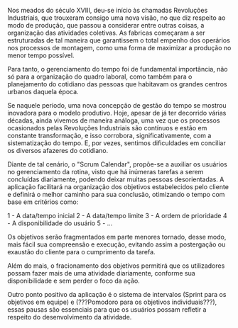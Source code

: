  Nos meados do século XVIII, deu-se início às chamadas Revoluções Industriais, que trouxeram consigo uma nova visão, no que diz respeito ao modo de produção, que passou a 
considerar entre outras coisas, a organização das atividades coletivas. As fabricas começaram a ser estruturadas de  tal maneira que garantissem o total empenho dos operários
nos processos de montagem, como uma forma de maximizar a produção no menor tempo possível.

 Para tanto, o gerenciamento do tempo foi de fundamental importância, não só para a organização do quadro laboral, como também para o planejamento do cotidiano das pessoas
 que habitavam os grandes centros urbanos daquela época.
  
 Se naquele período, uma nova concepção de gestão do tempo se mostrou inovadora para o modelo produtivo. Hoje, apesar de já ter decorrido várias décadas, ainda vivemos de maneira
 análoga, uma vez que os processos ocasionados pelas Revoluções Industriais são contínuos e estão em constante transformação, e isso corrobora, significativamente, com a sistematização do tempo.
 E, por vezes, sentimos dificuldades em conciliar os diversos afazeres do cotidiano.
 
 Diante de tal cenário, o "Scrum Calendar", propõe-se a auxiliar os usuários no gerenciamento da rotina, visto que há inúmeras tarefas a serem concluídas diariamente, podendo
 deixar muitas pessoas desorientadas. A aplicação facilitará na organização dos objetivos estabelecidos pelo cliente e definirá o melhor caminho para sua conclusão, otimizando o tempo
 com base em critérios como:
 
 1 - A data/tempo inicial
 2 - A data/tempo limite
 3 - A ordem de prioridade
 4 - A disponibilidade do usuário
 5 - ...
 
 Os objetivos serão fragmentados em parte menores tornado, desse modo, mais fácil sua compreensão e execução, evitando assim a postergação ou exaustão do cliente para o cumprimento da tarefa.
 
 Além do mais, o fracionamento dos objetivos permitirá que os utilizadores possam fazer mais de uma atividade diariamente, conforme sua disponibilidade e sem perder o foco da ação.
  
 Outro ponto positivo da aplicação é o sistema de intervalos (Sprint para os objetivos em equipe) e (???Pomodoro para os objetivos individuais???), essas pausas são essenciais
 para que os usuários possam refletir a respeito do desenvolvimento da atividade.
  
